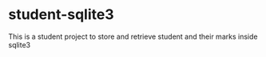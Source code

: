 # student-sqlite3
This is a student project to store and retrieve student and their marks inside sqlite3
